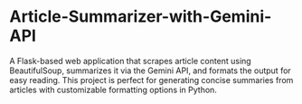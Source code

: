 # Article-Summarizer-with-Gemini-API
A Flask-based web application that scrapes article content using BeautifulSoup, summarizes it via the Gemini API, and formats the output for easy reading. This project is perfect for generating concise summaries from articles with customizable formatting options in Python.
